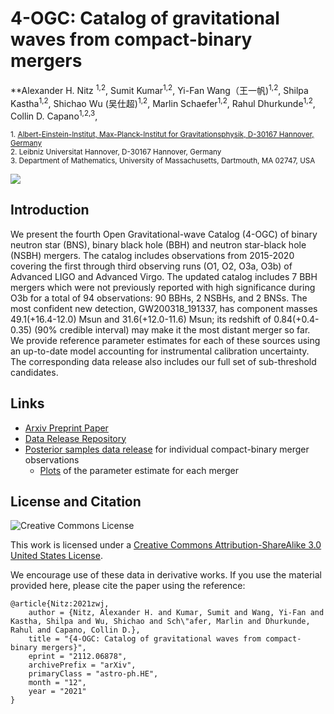 # 4-OGC: Catalog of gravitational waves from compact-binary mergers
**Alexander H. Nitz <sup>1,2</sup>,  Sumit Kumar<sup>1,2</sup>, Yi-Fan Wang（王一帆)<sup>1,2</sup>, Shilpa Kastha<sup>1,2</sup>, Shichao Wu (吴仕超)<sup>1,2</sup>, Marlin Schaefer<sup>1,2</sup>, Rahul Dhurkunde<sup>1,2</sup>, Collin D. Capano<sup>1,2,3</sup>,

<sub>1. [Albert-Einstein-Institut, Max-Planck-Institut for Gravitationsphysik, D-30167 Hannover, Germany](http://www.aei.mpg.de/obs-rel-cos)</sub>  
<sub>2. Leibniz Universitat Hannover, D-30167 Hannover, Germany</sub>  
<sub>3. Department of Mathematics, University of Massachusetts, Dartmouth, MA 02747, USA </sub>

![](https://raw.githubusercontent.com/gwastro/4-ogc/master/4OGC.png)

## Introduction

We present the fourth Open Gravitational-wave Catalog (4-OGC) of binary neutron star (BNS), binary black hole (BBH) and neutron star-black hole (NSBH) mergers. The catalog includes observations from 2015-2020 covering the first through third observing runs (O1, O2, O3a, O3b) of Advanced LIGO and Advanced Virgo. The updated catalog includes 7 BBH mergers which were not previously reported with high significance during O3b for a total of 94 observations: 90 BBHs, 2 NSBHs, and 2 BNSs. The most confident new detection, GW200318\_191337, has component masses 49.1(+16.4-12.0) Msun and 31.6(+12.0-11.6) Msun; its redshift of 0.84(+0.4-0.35) (90\% credible interval) may make it the most distant merger so far. We provide reference parameter estimates for each of these sources using an up-to-date model accounting for instrumental calibration uncertainty. The corresponding data release also includes our full set of sub-threshold candidates. 

## Links
 * [Arxiv Preprint Paper](https://arxiv.org/abs/2112.06878)
 * [Data Release Repository](https://github.com/gwastro/4-ogc)
 * [Posterior samples data release](https://github.com/gwastro/4-ogc/tree/master/posterior) for individual compact-binary merger observations
   * [Plots](https://gwcatalog.org/posterior_plots) of the parameter estimate for each merger

## License and Citation

![Creative Commons License](https://i.creativecommons.org/l/by-sa/3.0/us/88x31.png "Creative Commons License")

This work is licensed under a [Creative Commons Attribution-ShareAlike 3.0 United States License](http://creativecommons.org/licenses/by-sa/3.0/us/).

We encourage use of these data in derivative works. If you use the material provided here, please cite the paper using the reference:

```
@article{Nitz:2021zwj,
    author = {Nitz, Alexander H. and Kumar, Sumit and Wang, Yi-Fan and Kastha, Shilpa and Wu, Shichao and Sch\"afer, Marlin and Dhurkunde, Rahul and Capano, Collin D.},
    title = "{4-OGC: Catalog of gravitational waves from compact-binary mergers}",
    eprint = "2112.06878",
    archivePrefix = "arXiv",
    primaryClass = "astro-ph.HE",
    month = "12",
    year = "2021"
}
```
